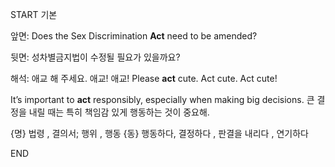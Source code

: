 START
기본

앞면:
Does the Sex Discrimination **Act** need to be amended? 

뒷면:
성차별금지법이 수정될 필요가 있을까요?

해석:
애교 해 주세요. 애교! 애교!
Please **act** cute. Act cute. Act cute!

It’s important to **act** responsibly, especially when making big decisions.
큰 결정을 내릴 때는 특히 책임감 있게 행동하는 것이 중요해.

{명} 법령 , 결의서; 행위 , 행동
{동} 행동하다, 결정하다 , 판결을 내리다 , 연기하다
<!--ID: 1742872277832-->
END
